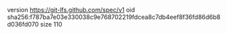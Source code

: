 version https://git-lfs.github.com/spec/v1
oid sha256:f787ba7e03e330038c9e768702219fdcea8c7db4eef8f36fd86d6b8d036fd070
size 110
